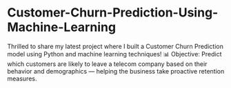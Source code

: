 # Customer-Churn-Prediction-Using-Machine-Learning
Thrilled to share my latest project where I built a Customer Churn Prediction model using Python and machine learning techniques!  📊 Objective: Predict which customers are likely to leave a telecom company based on their behavior and demographics — helping the business take proactive retention measures. 
